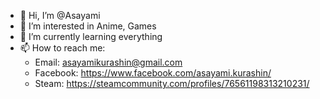- 👋 Hi, I’m @Asayami
- 👀 I’m interested in Anime, Games
- 🌱 I’m currently learning everything
- 📫 How to reach me:
   + Email: asayamikurashin@gmail.com
   + Facebook: https://www.facebook.com/asayami.kurashin/
   + Steam: https://steamcommunity.com/profiles/76561198313210231/

<!---
Asayami/Asayami is a ✨ special ✨ repository because its `README.md` (this file) appears on your GitHub profile.
You can click the Preview link to take a look at your changes.
--->
